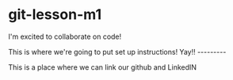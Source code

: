 # git-lesson-m1

I'm excited to collaborate on code!

This is where we're going to put set up instructions! Yay!! ---------


This is a place where we can link our github and LinkedIN
